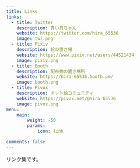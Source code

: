 ```yaml
---
title: Links
links:
  - title: Twitter
    description: 青い鳥ちゃん
    website: https://twitter.com/hira_65536
    image: twi.png
  - title: Pixiv
    description: 絵の置き場
    website: https://www.pixiv.net/users/44521434
    image: pixiv.png
  - title: Booth
    description: 配布物の置き場所
    website: https://hira-65536.booth.pm/
    image: booth.png
  - title: Pivox
    description: ドット絵コミュニティ
    website: https://pivox.net/@hira_65536
    image: pivox.png
menu:
    main: 
        weight: -50
        params:
            icon: link

comments: false
---
```


リンク集です。
